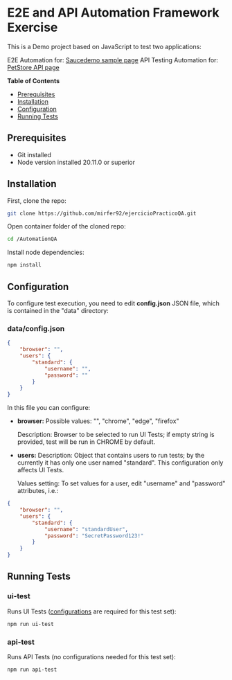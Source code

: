 # E2E and API Automation Framework Exercise

This is a Demo project based on JavaScript to test two applications:

E2E Automation for: [Saucedemo sample page](https://www.saucedemo.com/)
API Testing Automation for: [PetStore API page](https://petstore.swagger.io/)

**Table of Contents**

* [Prerequisites](#prerequisites)
* [Installation](#installation)
* [Configuration](#configuration)
* [Running Tests](#running-tests)

## Prerequisites

* Git installed
* Node version installed 20.11.0 or superior

## Installation

First, clone the repo:
```bash
git clone https://github.com/mirfer92/ejercicioPracticoQA.git
```

Open container folder of the cloned repo:
```bash
cd /AutomationQA
```

Install node dependencies:
```bash
npm install
```

## Configuration

To configure test execution, you need to edit **config.json** JSON file, which is contained in the "data" directory:

### data/config.json

```json
{
    "browser": "",
    "users": {
        "standard": {
            "username": "",
            "password": ""
        }
    }
}
```

In this file you can configure:

* **browser:**
    Possible values: "", "chrome", "edge", "firefox"

    Description: Browser to be selected to run UI Tests; if empty string is provided, test will be run in CHROME by default.

* **users:**
    Description: Object that contains users to run tests; by the currently it has only one user named "standard". This configuration only affects UI Tests.

    Values setting: To set values for a user, edit "username" and "password" attributes, i.e.:

```json
{
    "browser": "",
    "users": {
        "standard": {
            "username": "standardUser",
            "password": "SecretPassword123!"
        }
    }
}
```

## Running Tests

### ui-test

Runs UI Tests ([configurations](#configuration) are required for this test set):

```bash
npm run ui-test
```

### api-test

Runs API Tests (no configurations needed for this test set):

```bash
npm run api-test
```